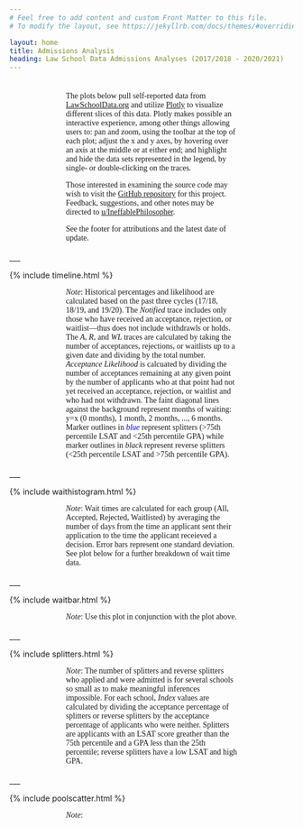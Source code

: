 ```yaml
---
# Feel free to add content and custom Front Matter to this file.
# To modify the layout, see https://jekyllrb.com/docs/themes/#overriding-theme-defaults

layout: home
title: Admissions Analysis
heading: Law School Data Admissions Analyses (2017/2018 - 2020/2021)
---
```


<div style="margin: 35px 100px 18px 100px; font-family:calibri">
    
  The plots below pull self-reported data from <a href="https://lawschooldata.org" target="_blank">LawSchoolData.org</a> and utilize 
    <a href="https://plotly.com" target="_blank">Plotly</a> to visualize different slices of this data. Plotly makes possible an 
    interactive experience, among other things allowing users to: pan and zoom, using the toolbar at the top of each plot; 
    adjust the x and y axes, by hovering over an axis at the middle or at either end; and highlight and hide the data sets 
    represented in the legend, by single- or double-clicking on the traces.
    
  <p></p>
    
  Those interested in examining the source code may wish to visit the 
    <a href="https://github.com/PlatosTwin/LawSchoolData/tree/gh-pages" target="_blank">GitHub repository</a> for this project. Feedback, 
    suggestions, and other notes may be directed to 
    <a href="https://www.reddit.com/user/IneffablePhilospoher" target="_blank">u/IneffablePhilosopher</a>.
    
  <p></p>
    
  See the footer for attributions and the latest date of update.

</div>
___

{% include timeline.html %}

<div style="margin: 0px 100px 18px 100px; font-family:calibri">

  <i>Note</i>: Historical percentages and likelihood are calculated based on the past three cycles (17/18, 18/19, and 
    19/20). The <i>Notified</i> trace includes only those who have received an acceptance, rejection, or waitlist—thus 
    does not include withdrawls or holds. The <i>A</i>, <i>R</i>, and <i>WL</i> traces are calculated by taking the number of 
    acceptances, rejections, or waitlists up to a given date and dividing by the total number. <i>Acceptance Likelihood</i> 
    is calcuated by dividing the number of acceptances remaining at any given point by the number of applicants who at that point 
    had not yet received an acceptance, rejection, or waitlist and who had not withdrawn. The faint diagonal lines 
    against the background represent months of waiting: y=x (0 months), 1 month, 2 months, ..., 6 months. Marker outlines in
    <span style="color: blue"><i>blue</i></span> represent splitters (>75th percentile LSAT and <25th percentile GPA) while marker 
    outlines in <i>black</i> represent reverse splitters (<25th percentile LSAT and >75th percentile GPA).

</div>
___

{% include waithistogram.html %}
<div style="margin: 0px 100px 18px 100px; font-family:calibri">

  <i>Note</i>: Wait times are calculated for each group (All, Accepted, Rejected, Waitlisted) by averaging the number 
    of days from the time an applicant sent their application to the time the applicant receieved a decision. Error bars 
    represent one standard deviation. See plot below for a further breakdown of wait time data.

</div>
___

{% include waitbar.html %}
<div style="margin: 0px 100px 18px 100px; font-family:calibri">

  <i>Note</i>: Use this plot in conjunction with the plot above.

</div>
___

{% include splitters.html %}
<div style="margin: 0px 100px 18px 100px; font-family:calibri">

  <i>Note</i>: The number of splitters and reverse splitters who applied and were admitted is for several
    schools so small as to make meaningful inferences impossible. For each school, <i>Index</i> values are calculated 
    by dividing the acceptance percentage of splitters or reverse splitters by the acceptance percentage of applicants
    who were neither. Splitters are applicants with an LSAT score greather than the 75th percentile and a GPA
    less than the 25th percentile; reverse splitters have a low LSAT and high GPA.

</div>
___

{% include poolscatter.html %}
<div style="margin: 0px 100px 18px 100px; font-family:calibri">

  <i>Note</i>: 

</div>
